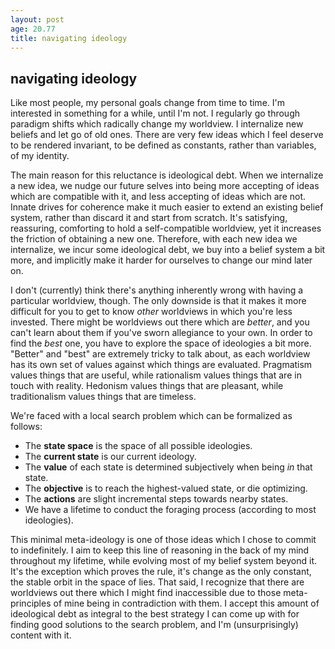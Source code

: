 ```yaml
---
layout: post
age: 20.77
title: navigating ideology
---
```


## navigating ideology

Like most people, my personal goals change from time to time. I'm interested in something for a while, until I'm not. I regularly go through paradigm shifts which radically change my worldview. I internalize new beliefs and let go of old ones. There are very few ideas which I feel deserve to be rendered invariant, to be defined as constants, rather than variables, of my identity.

The main reason for this reluctance is ideological debt. When we internalize a new idea, we nudge our future selves into being more accepting of ideas which are compatible with it, and less accepting of ideas which are not. Innate drives for coherence make it much easier to extend an existing belief system, rather than discard it and start from scratch. It's satisfying, reassuring, comforting to hold a self-compatible worldview, yet it increases the friction of obtaining a new one. Therefore, with each new idea we internalize, we incur some ideological debt, we buy into a belief system a bit more, and implicitly make it harder for ourselves to change our mind later on.

I don't (currently) think there's anything inherently wrong with having a particular worldview, though. The only downside is that it makes it more difficult for you to get to know _other_ worldviews in which you're less invested. There might be worldviews out there which are _better_, and you can't learn about them if you've sworn allegiance to your own. In order to find the _best_ one, you have to explore the space of ideologies a bit more. "Better" and "best" are extremely tricky to talk about, as each worldview has its own set of values against which things are evaluated. Pragmatism values things that are useful, while rationalism values things that are in touch with reality. Hedonism values things that are pleasant, while traditionalism values things that are timeless.

We're faced with a local search problem which can be formalized as follows:

- The **state space** is the space of all possible ideologies.
- The **current state** is our current ideology.
- The **value** of each state is determined subjectively when being _in_ that state.
- The **objective** is to reach the highest-valued state, or die optimizing.
- The **actions** are slight incremental steps towards nearby states.
- We have a lifetime to conduct the foraging process (according to most ideologies).

This minimal meta-ideology is one of those ideas which I chose to commit to indefinitely. I aim to keep this line of reasoning in the back of my mind throughout my lifetime, while evolving most of my belief system beyond it. It's the exception which proves the rule, it's change as the only constant, the stable orbit in the space of lies. That said, I recognize that there are worldviews out there which I might find inaccessible due to those meta-principles of mine being in contradiction with them. I accept this amount of ideological debt as integral to the best strategy I can come up with for finding good solutions to the search problem, and I'm (unsurprisingly) content with it.
